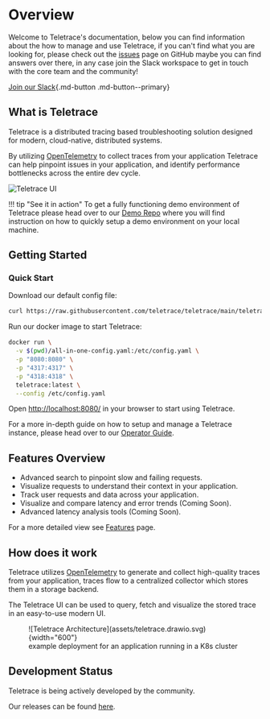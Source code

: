 # Overview

Welcome to Teletrace's documentation, below you can find information about the how to manage and use Teletrace,
if you can't find what you are looking for, please check out the [issues](https://github.com/teletrace/teletrace/issues) page on GitHub maybe you can find answers over there,
in any case join the Slack workspace to get in touch with the core team and the community!

[Join our Slack](https://join.slack.com/t/teletrace/shared_invite/zt-1qv0kogcn-KlbBB2yS~gUCGszZoSpJfQ){.md-button .md-button--primary}

## What is Teletrace

Teletrace is a distributed tracing based troubleshooting solution designed for modern, cloud-native, distributed systems.

By utilizing [OpenTelemetry](https://opentelemetry.io/) to collect traces from your application Teletrace can help pinpoint issues in your application, and identify performance bottlenecks across the entire dev cycle.

![Teletrace UI](assets/demo.gif)

<!-- prettier-ignore-start -->
!!! tip "See it in action"
    To get a fully functioning demo environment of Teletrace please head over to our [Demo Repo](https://github.com/teletrace/opentelemetry-demo) where you will find instruction on how to quickly setup a demo environment on your local machine.
<!-- prettier-ignore-end -->

## Getting Started

### Quick Start

Download our default config file:

```bash
curl https://raw.githubusercontent.com/teletrace/teletrace/main/teletrace-otelcol/config/all-in-one-config.yaml > all-in-one-config.yaml
```

Run our docker image to start Teletrace:

```bash
docker run \
  -v $(pwd)/all-in-one-config.yaml:/etc/config.yaml \
  -p "8080:8080" \
  -p "4317:4317" \
  -p "4318:4318" \
  teletrace:latest \
  --config /etc/config.yaml
```

Open [http://localhost:8080/](http://localhost:8080/) in your browser to start using Teletrace.

For a more in-depth guide on how to setup and manage a Teletrace instance, please head over to our [Operator Guide](./operator-guide/architecture-overview.md).

## Features Overview

- Advanced search to pinpoint slow and failing requests.
- Visualize requests to understand their context in your application.
- Track user requests and data across your application.
- Visualize and compare latency and error trends (Coming Soon).
- Advanced latency analysis tools (Coming Soon).

For a more detailed view see [Features](./features.md) page.

## How does it work

Teletrace utilizes [OpenTelemetry](https://opentelemetry.io/) to generate and collect high-quality traces from your application,
traces flow to a centralized collector which stores them in a storage backend.

The Teletrace UI can be used to query, fetch and visualize the stored trace in an easy-to-use modern UI.

<figure markdown>
  ![Teletrace Architecture](assets/teletrace.drawio.svg){width="600"}
  <figcaption>example deployment for an application running in a K8s cluster</figcaption>
</figure>

## Development Status

Teletrace is being actively developed by the community.

Our releases can be found [here](https://github.com/teletrace/teletrace/releases).
